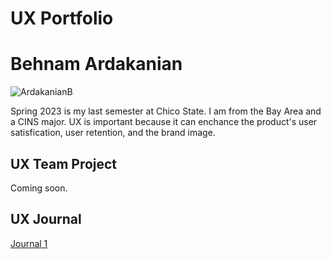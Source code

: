 # UX Portfolio

# Behnam Ardakanian

![ArdakanianB](https://user-images.githubusercontent.com/98926315/220239574-17d9aa8b-459e-4d16-ad1c-9b754228920c.jpg)


Spring 2023 is my last semester at Chico State. I am from the Bay Area and a CINS major. UX is important because it can enchance the product's user satisfication,  user retention, and the brand image.

## UX Team Project

Coming soon.

## UX Journal

[Journal 1](j01/)
